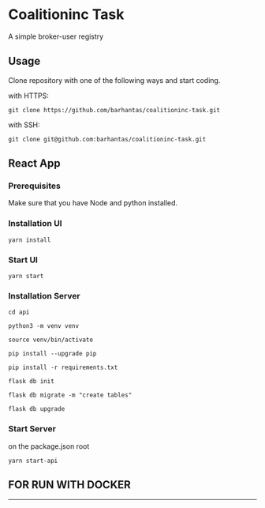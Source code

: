 # Coalitioninc Task

A simple broker-user registry

## Usage

Clone repository with one of the following ways and start coding.

with HTTPS:

```shell
git clone https://github.com/barhantas/coalitioninc-task.git
```

with SSH:

```shell
git clone git@github.com:barhantas/coalitioninc-task.git
```
## React App

### Prerequisites
Make sure that you have Node and python installed.

### Installation UI
```shell
yarn install
```

### Start UI
```shell
yarn start
```

### Installation Server
```shell
cd api
```
```shell
python3 -m venv venv
```
```shell
source venv/bin/activate
```
```shell
pip install --upgrade pip
```
```shell
pip install -r requirements.txt
```
```shell
flask db init
```
```shell
flask db migrate -m "create tables"
```
```shell
flask db upgrade
```

### Start Server
on the package.json root
```shell
yarn start-api
```


## FOR RUN WITH DOCKER
--------

